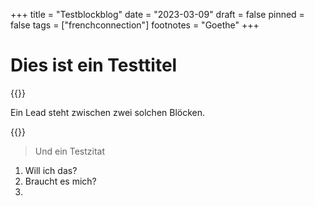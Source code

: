 +++
title = "Testblockblog"
date = "2023-03-09"
draft = false
pinned = false
tags = ["frenchconnection"]
footnotes = "Goethe"
+++
# **Dies ist ein Testtitel**

{{<lead>}}

Ein Lead steht zwischen zwei solchen Blöcken.

{{</lead>}}



> Und ein Testzitat

1. Will  ich das?
2. Braucht es mich?
3.